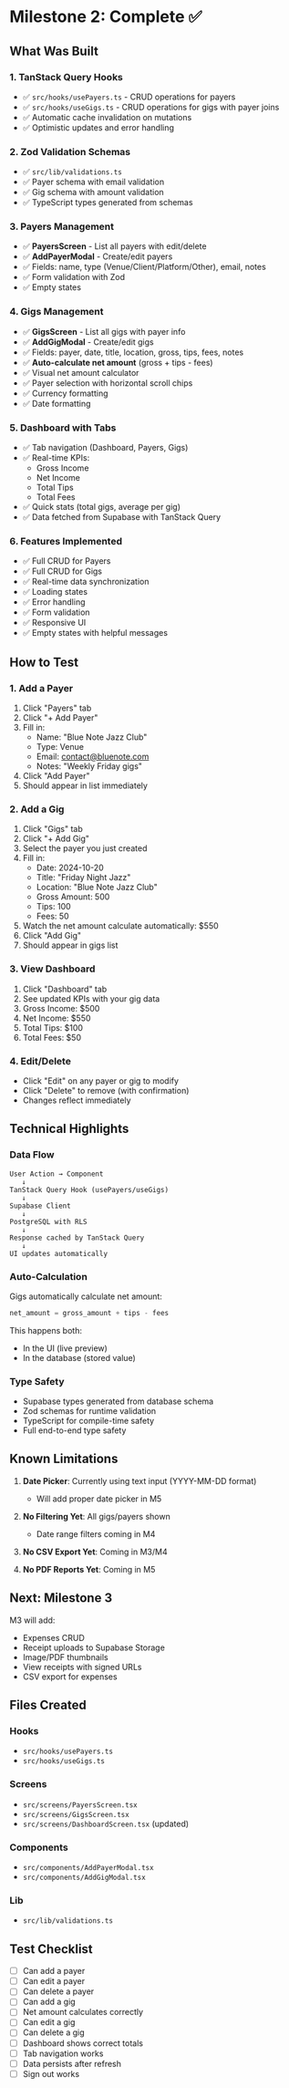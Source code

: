 # Milestone 2: Complete ✅

## What Was Built

### 1. TanStack Query Hooks
- ✅ `src/hooks/usePayers.ts` - CRUD operations for payers
- ✅ `src/hooks/useGigs.ts` - CRUD operations for gigs with payer joins
- ✅ Automatic cache invalidation on mutations
- ✅ Optimistic updates and error handling

### 2. Zod Validation Schemas
- ✅ `src/lib/validations.ts`
- ✅ Payer schema with email validation
- ✅ Gig schema with amount validation
- ✅ TypeScript types generated from schemas

### 3. Payers Management
- ✅ **PayersScreen** - List all payers with edit/delete
- ✅ **AddPayerModal** - Create/edit payers
- ✅ Fields: name, type (Venue/Client/Platform/Other), email, notes
- ✅ Form validation with Zod
- ✅ Empty states

### 4. Gigs Management  
- ✅ **GigsScreen** - List all gigs with payer info
- ✅ **AddGigModal** - Create/edit gigs
- ✅ Fields: payer, date, title, location, gross, tips, fees, notes
- ✅ **Auto-calculate net amount** (gross + tips - fees)
- ✅ Visual net amount calculator
- ✅ Payer selection with horizontal scroll chips
- ✅ Currency formatting
- ✅ Date formatting

### 5. Dashboard with Tabs
- ✅ Tab navigation (Dashboard, Payers, Gigs)
- ✅ Real-time KPIs:
  - Gross Income
  - Net Income  
  - Total Tips
  - Total Fees
- ✅ Quick stats (total gigs, average per gig)
- ✅ Data fetched from Supabase with TanStack Query

### 6. Features Implemented
- ✅ Full CRUD for Payers
- ✅ Full CRUD for Gigs
- ✅ Real-time data synchronization
- ✅ Loading states
- ✅ Error handling
- ✅ Form validation
- ✅ Responsive UI
- ✅ Empty states with helpful messages

## How to Test

### 1. Add a Payer
1. Click "Payers" tab
2. Click "+ Add Payer"
3. Fill in:
   - Name: "Blue Note Jazz Club"
   - Type: Venue
   - Email: contact@bluenote.com
   - Notes: "Weekly Friday gigs"
4. Click "Add Payer"
5. Should appear in list immediately

### 2. Add a Gig
1. Click "Gigs" tab
2. Click "+ Add Gig"
3. Select the payer you just created
4. Fill in:
   - Date: 2024-10-20
   - Title: "Friday Night Jazz"
   - Location: "Blue Note Jazz Club"
   - Gross Amount: 500
   - Tips: 100
   - Fees: 50
5. Watch the net amount calculate automatically: $550
6. Click "Add Gig"
7. Should appear in gigs list

### 3. View Dashboard
1. Click "Dashboard" tab
2. See updated KPIs with your gig data
3. Gross Income: $500
4. Net Income: $550
5. Total Tips: $100
6. Total Fees: $50

### 4. Edit/Delete
- Click "Edit" on any payer or gig to modify
- Click "Delete" to remove (with confirmation)
- Changes reflect immediately

## Technical Highlights

### Data Flow
```
User Action → Component
   ↓
TanStack Query Hook (usePayers/useGigs)
   ↓
Supabase Client
   ↓
PostgreSQL with RLS
   ↓
Response cached by TanStack Query
   ↓
UI updates automatically
```

### Auto-Calculation
Gigs automatically calculate net amount:
```typescript
net_amount = gross_amount + tips - fees
```

This happens both:
- In the UI (live preview)
- In the database (stored value)

### Type Safety
- Supabase types generated from database schema
- Zod schemas for runtime validation
- TypeScript for compile-time safety
- Full end-to-end type safety

## Known Limitations

1. **Date Picker**: Currently using text input (YYYY-MM-DD format)
   - Will add proper date picker in M5

2. **No Filtering Yet**: All gigs/payers shown
   - Date range filters coming in M4

3. **No CSV Export Yet**: Coming in M3/M4

4. **No PDF Reports Yet**: Coming in M5

## Next: Milestone 3

M3 will add:
- Expenses CRUD
- Receipt uploads to Supabase Storage
- Image/PDF thumbnails
- View receipts with signed URLs
- CSV export for expenses

## Files Created

### Hooks
- `src/hooks/usePayers.ts`
- `src/hooks/useGigs.ts`

### Screens
- `src/screens/PayersScreen.tsx`
- `src/screens/GigsScreen.tsx`
- `src/screens/DashboardScreen.tsx` (updated)

### Components
- `src/components/AddPayerModal.tsx`
- `src/components/AddGigModal.tsx`

### Lib
- `src/lib/validations.ts`

## Test Checklist

- [ ] Can add a payer
- [ ] Can edit a payer
- [ ] Can delete a payer
- [ ] Can add a gig
- [ ] Net amount calculates correctly
- [ ] Can edit a gig
- [ ] Can delete a gig
- [ ] Dashboard shows correct totals
- [ ] Tab navigation works
- [ ] Data persists after refresh
- [ ] Sign out works
